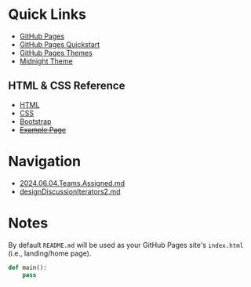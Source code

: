 # Quick Links

  - [GitHub Pages](https://cstkennedy.github.io/cs410-summer-2024-pages-example/)
  - [GitHub Pages Quickstart](https://docs.github.com/en/pages/quickstart)
  - [GitHub Pages Themes](https://docs.github.com/en/pages/setting-up-a-github-pages-site-with-jekyll/about-github-pages-and-jekyll#themes)
  - [Midnight Theme](https://github.com/pages-themes/midnight)


## HTML & CSS Reference

  - [HTML](https://www.w3schools.com/html/default.asp)
  - [CSS](https://www.w3schools.com/css/default.asp)
  - [Bootstrap](https://www.w3schools.com/bootstrap5/index.php)
  - ~~[Example Page](./example_page.html)~~


# Navigation

  - [2024.06.04.Teams.Assigned.md](./2024.06.04.Teams.Assigned)
  - [designDiscussionIterators2.md](./designDiscussionIterators2)


# Notes

By default `README.md` will be used as your GitHub Pages site's `index.html`
(i.e., landing/home page).

```python
def main():
    pass
```
